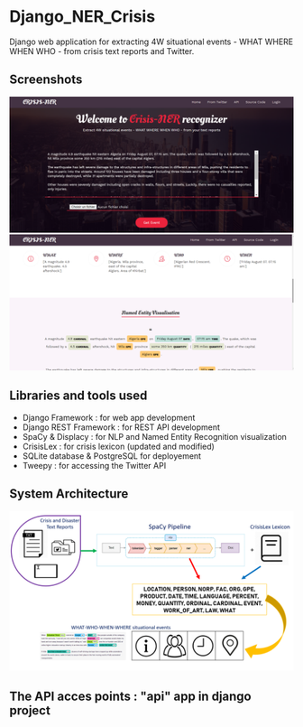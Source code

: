 # Django_NER_Crisis 

Django web application for extracting 4W situational events - WHAT WHERE WHEN WHO - from crisis text reports and Twitter.

## Screenshots 

<img src="https://github.com/GitTeaching/Django_NER_Crisis/blob/master/Django_NER_Crisis/static/images/Screenshot_1.png" width="900">

<img src="https://github.com/GitTeaching/Django_NER_Crisis/blob/master/Django_NER_Crisis/static/images/Screenshot_2.png" width="900">

## Libraries and tools used 

- Django Framework : for web app development
- Django REST Framework : for REST API development
- SpaCy & Displacy : for NLP and Named Entity Recognition visualization
- CrisisLex : for crisis lexicon (updated and modified)
- SQLite database & PostgreSQL for deployement
- Tweepy : for accessing the Twitter API

## System Architecture 

<img src="https://github.com/GitTeaching/Django_NER_Crisis/blob/master/Django_NER_Crisis/static/images/system-architecture.png" width="900">

## The API acces points : "api" app in django project

